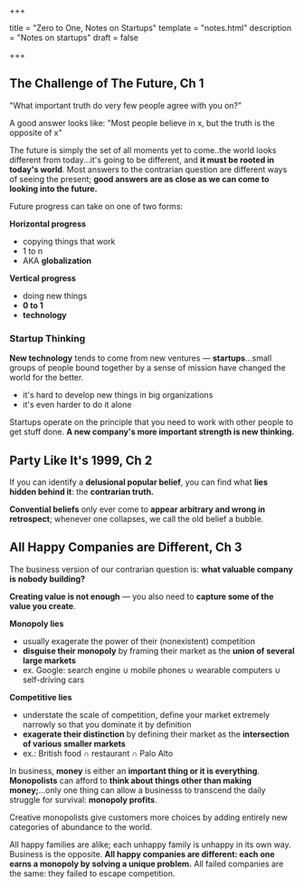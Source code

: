 +++

title = "Zero to One, Notes on Startups"
template = "notes.html"
description = "Notes on startups"
draft = false

+++

## The Challenge of The Future, Ch 1

"What important truth do very few people agree with you on?"

A good answer looks like: "Most people believe in x, but the truth is the opposite of x"

The future is simply the set of all moments yet to come..the world looks different from today...it's going to be different, and **it must be rooted in today's world**. Most answers to the contrarian question are different ways of seeing the present; **good answers are as close as we can come to looking into the future.**

Future progress can take on one of two forms:

**Horizontal progress**
- copying things that work
- 1 to n
- AKA **globalization**

**Vertical progress**
- doing new things
- **0 to 1**
- **technology**

### Startup Thinking

**New technology** tends to come from new ventures — **startups**...small groups of people bound together by a sense of mission have changed the world for the better.

- it's hard to develop new things in big organizations
- it's even harder to do it alone

Startups operate on the principle that you need to work with other people to get stuff done. **A new company's more important strength is new thinking.**


## Party Like It's 1999, Ch 2

If you can identify a **delusional popular belief**, you can find what **lies hidden behind it**: the **contrarian truth.**

**Convential beliefs** only ever come to **appear arbitrary and wrong in retrospect**; whenever one collapses, we call the old belief a bubble.

## All Happy Companies are Different, Ch 3

The business version of our contrarian question is: **what valuable company is nobody building?**

**Creating value is not enough** — you also need to **capture some of the value you create**.

**Monopoly lies**
- usually exagerate the power of their (nonexistent) competition
- **disguise their monopoly** by framing their market as the **union of several large markets**
- ex. Google: search engine ∪ mobile phones ∪ wearable computers ∪ self-driving cars

**Competitive lies**
- understate the scale of competition, define your market extremely narrowly so that you dominate it by definition
- **exagerate their distinction** by defining their market as the **intersection of various smaller markets**
- ex.: British food ∩ restaurant ∩ Palo Alto

In business, **money** is either an **important thing or it is everything**. **Monopolists** can afford to **think about things other than making money;**...only one thing can allow a businesss to transcend the daily struggle for survival: **monopoly profits**.

Creative monopolists give customers more choices by adding entirely new categories of abundance to the world.

All happy families are alike; each unhappy family is unhappy in its own way. Business is the opposite. **All happy companies are different: each one earns a monopoly by solving a unique problem.** All failed companies are the same: they failed to escape competition.


